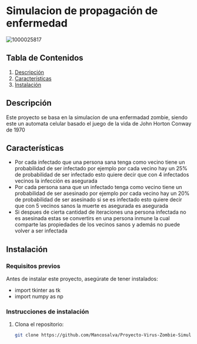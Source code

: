 # Simulacion de propagación de enfermedad

![1000025817](https://github.com/user-attachments/assets/ffd6ec7b-8ca4-4253-916f-2c14003b7e74) 


## Tabla de Contenidos

1. [Descripción](#descripción)
2. [Características](#características)
3. [Instalación](#instalación)

## Descripción

Este proyecto se basa en la simulacion de una enfermadad zombie, siendo este un automata celular basado el juego de la vida de John Horton Conway de 1970

## Características

- Por cada infectado que una persona sana tenga como vecino tiene un probabilidad de ser infectado por ejemplo por cada vecino hay un 25% de probabilidad de ser infectado esto quiere decir que con 4 infectados vecinos la infección es asegurada 
- Por cada persona sana que un infectado tenga como vecino tiene un probabilidad de ser asesinado por ejemplo por cada vecino hay un 20% de probabilidad de ser asesinado si se es infectado esto quiere decir que con 5 vecinos sanos la muerte es asegurada es asegurada 
- Si despues de cierta cantidad de iteraciones una persona infectada no es asesinada estas se convertirs en una persona inmune la cual comparte las propiedades de los vecinos sanos y además no puede volver a ser infectada

## Instalación

### Requisitos previos

Antes de instalar este proyecto, asegúrate de tener instalados:

- import tkinter as tk
- import numpy as np

### Instrucciones de instalación

1. Clona el repositorio:
   ```bash
   git clone https://github.com/Mancosalva/Proyecto-Virus-Zombie-Simulacion.git
